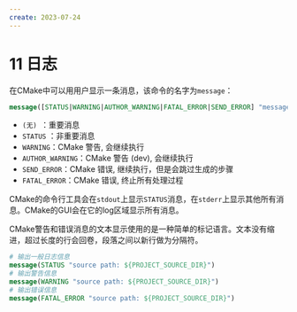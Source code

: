 ```yaml
---
create: 2023-07-24
---
```

# 11 日志

​	在CMake中可以用用户显示一条消息，该命令的名字为`message`：

```CMAKE
message([STATUS|WARNING|AUTHOR_WARNING|FATAL_ERROR|SEND_ERROR] "message to display" ...)
```

- `(无) `：重要消息
- `STATUS` ：非重要消息
- `WARNING`：CMake 警告, 会继续执行
- `AUTHOR_WARNING`：CMake 警告 (dev), 会继续执行
- `SEND_ERROR`：CMake 错误, 继续执行，但是会跳过生成的步骤
- `FATAL_ERROR`：CMake 错误, 终止所有处理过程

​	CMake的命令行工具会在`stdout`上显示`STATUS`消息，在`stderr`上显示其他所有消息。CMake的GUI会在它的log区域显示所有消息。

​	CMake警告和错误消息的文本显示使用的是一种简单的标记语言。文本没有缩进，超过长度的行会回卷，段落之间以新行做为分隔符。

```CMAKE
# 输出一般日志信息
message(STATUS "source path: ${PROJECT_SOURCE_DIR}")
# 输出警告信息
message(WARNING "source path: ${PROJECT_SOURCE_DIR}")
# 输出错误信息
message(FATAL_ERROR "source path: ${PROJECT_SOURCE_DIR}")
```

